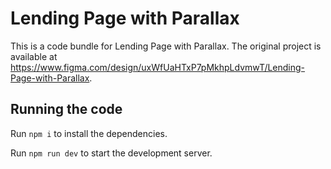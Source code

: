 
  # Lending Page with Parallax

  This is a code bundle for Lending Page with Parallax. The original project is available at https://www.figma.com/design/uxWfUaHTxP7pMkhpLdvmwT/Lending-Page-with-Parallax.

  ## Running the code

  Run `npm i` to install the dependencies.

  Run `npm run dev` to start the development server.
  